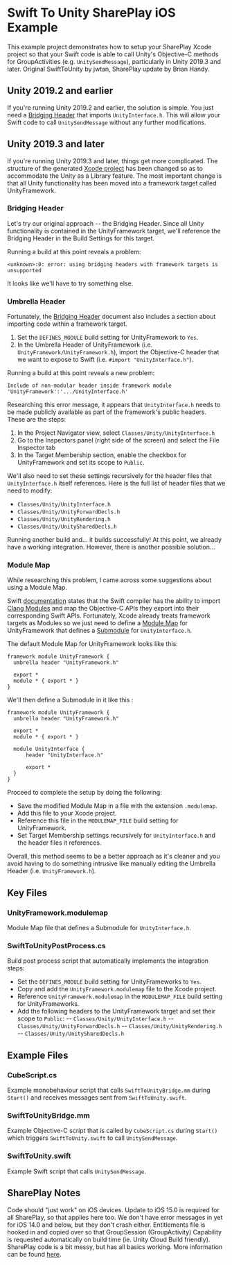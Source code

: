 # Swift To Unity SharePlay iOS Example
This example project demonstrates how to setup your SharePlay Xcode project so that your Swift code is able to call Unity's Objective-C methods for GroupActivities (e.g. `UnitySendMessage`), particularly in Unity 2019.3 and later. Original SwiftToUnity by jwtan, SharePlay update by Brian Handy.

## Unity 2019.2 and earlier
If you're running Unity 2019.2 and earlier, the solution is simple. You just need a [Bridging Header](https://developer.apple.com/documentation/swift/imported_c_and_objective-c_apis/importing_objective-c_into_swift) that imports `UnityInterface.h`. This will allow your Swift code to call `UnitySendMessage` without any further modifications.

## Unity 2019.3 and later
If you're running Unity 2019.3 and later, things get more complicated. The structure of the generated [Xcode project](https://docs.unity3d.com/Manual/StructureOfXcodeProject.html) has been changed so as to accommodate the Unity as a Library feature. The most important change is that all Unity functionality has been moved into a framework target called UnityFramework.

### Bridging Header
Let's try our original approach -- the Bridging Header. Since all Unity functionality is contained in the UnityFramework target, we'll reference the Bridging Header in the Build Settings for this target.

Running a build at this point reveals a problem:
```
<unknown>:0: error: using bridging headers with framework targets is unsupported
```
It looks like we'll have to try something else.

### Umbrella Header
Fortunately, the [Bridging Header](https://developer.apple.com/documentation/swift/imported_c_and_objective-c_apis/importing_objective-c_into_swift) document also includes a section about importing code within a framework target.

1. Set the `DEFINES_MODULE` build setting for UnityFramework to `Yes`.
2. In the Umbrella Header of UnityFramework (i.e. `UnityFramework/UnityFramework.h`), import the Objective-C header that we want to expose to Swift (i.e. `#import "UnityInterface.h"`).

Running a build at this point reveals a new problem:
```
Include of non-modular header inside framework module 'UnityFramework':'.../UnityInterface.h'
```

Researching this error message, it appears that `UnityInterface.h` needs to be made publicly available as part of the framework's public headers. These are the steps:

1. In the Project Navigator view, select `Classes/Unity/UnityInterface.h`
2. Go to the Inspectors panel (right side of the screen) and select the File Inspector tab
3. In the Target Membership section, enable the checkbox for UnityFramework and set its scope to `Public`.

We'll also need to set these settings recursively for the header files that `UnityInterface.h` itself references. Here is the full list of header files that we need to modify:
* `Classes/Unity/UnityInterface.h`
* `Classes/Unity/UnityForwardDecls.h`
* `Classes/Unity/UnityRendering.h`
* `Classes/Unity/UnitySharedDecls.h`

Running another build and... it builds successfully! At this point, we already have a working integration. However, there is another possible solution...

### Module Map
While researching this problem, I came across some suggestions about using a Module Map.

Swift [documentation](https://swift.org/swift-compiler/#compiler-architecture) states that the Swift compiler has the ability to import [Clang Modules](http://clang.llvm.org/docs/Modules.html) and map the Objective-C APIs they export into their corresponding Swift APIs. Fortunately, Xcode already treats framework targets as Modules so we just need to define a [Module Map](https://clang.llvm.org/docs/Modules.html#module-maps) for UnityFramework that defines a [Submodule](https://clang.llvm.org/docs/Modules.html#submodule-declaration) for `UnityInterface.h`.

The default Module Map for UnityFramework looks like this:
```
framework module UnityFramework {
  umbrella header "UnityFramework.h"

  export *
  module * { export * }
}
```
We'll then define a Submodule in it like this :
```
framework module UnityFramework {
  umbrella header "UnityFramework.h"

  export *
  module * { export * }

  module UnityInterface {
      header "UnityInterface.h"

      export *
  }
}
```

Proceed to complete the setup by doing the following:
- Save the modified Module Map in a file with the extension `.modulemap`.
- Add this file to your Xcode project.
- Reference this file in the `MODULEMAP_FILE` build setting for UnityFramework.
- Set Target Membership settings recursively for `UnityInterface.h` and the header files it references.

Overall, this method seems to be a better approach as it's cleaner and you avoid having to do something intrusive like manually editing the Umbrella Header (i.e. `UnityFramework.h`).

## Key Files

### UnityFramework.modulemap
Module Map file that defines a Submodule for `UnityInterface.h`.

### SwiftToUnityPostProcess.cs
Build post process script that automatically implements the integration steps:

- Set the `DEFINES_MODULE` build setting for UnityFrameworks to `Yes`.
- Copy and add the `UnityFramework.modulemap` file to the Xcode project.
- Reference `UnityFramework.modulemap` in the `MODULEMAP_FILE` build setting for UnityFrameworks.
- Add the following headers to the UnityFramework target and set their scope to `Public`:
-- `Classes/Unity/UnityInterface.h`
-- `Classes/Unity/UnityForwardDecls.h`
-- `Classes/Unity/UnityRendering.h`
-- `Classes/Unity/UnitySharedDecls.h`

## Example Files

### CubeScript.cs
Example monobehaviour script that calls `SwiftToUnityBridge.mm` during `Start()` and receives messages sent from `SwiftToUnity.swift`.

### SwiftToUnityBridge.mm
Example Objective-C script that is called by `CubeScript.cs` during `Start()` which triggers `SwiftToUnity.swift` to call `UnitySendMessage`.

### SwiftToUnity.swift
Example Swift script that calls `UnitySendMessage`.

## SharePlay Notes
Code should "just work" on iOS devices. Update to iOS 15.0 is required for all SharePlay, so that applies here too. We don't have error messages in yet for iOS 14.0 and below, but they don't crash either. Entitlements file is hooked in and copied over so that GroupSession (GroupActivity) Capability is requested automatically on build time (ie. Unity Cloud Build friendly). SharePlay code is a bit messy, but has all basics working. More information can be found [here](https://forum.unity.com/threads/apple-shareplay.1162886/#post-7678543).
